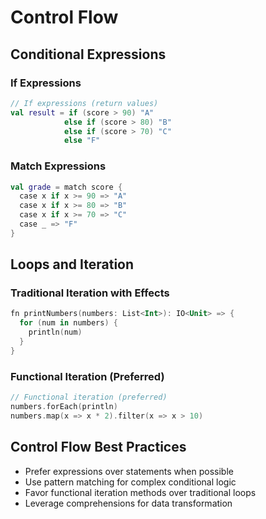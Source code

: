 # Control Flow

## Conditional Expressions

### If Expressions
```kotlin
// If expressions (return values)
val result = if (score > 90) "A"
            else if (score > 80) "B" 
            else if (score > 70) "C"
            else "F"
```

### Match Expressions
```kotlin
val grade = match score {
  case x if x >= 90 => "A"
  case x if x >= 80 => "B"
  case x if x >= 70 => "C"
  case _ => "F"
}
```

## Loops and Iteration

### Traditional Iteration with Effects
```kotlin
fn printNumbers(numbers: List<Int>): IO<Unit> => {
  for (num in numbers) {
    println(num)
  }
}
```

### Functional Iteration (Preferred)
```kotlin
// Functional iteration (preferred)
numbers.forEach(println)
numbers.map(x => x * 2).filter(x => x > 10)
```

## Control Flow Best Practices

- Prefer expressions over statements when possible
- Use pattern matching for complex conditional logic
- Favor functional iteration methods over traditional loops
- Leverage comprehensions for data transformation